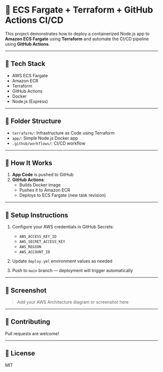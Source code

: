# 🚀 ECS Fargate + Terraform + GitHub Actions CI/CD

This project demonstrates how to deploy a containerized Node.js app to **Amazon ECS Fargate** using **Terraform** and automate the CI/CD pipeline using **GitHub Actions**.

---

## 🔧 Tech Stack
- AWS ECS Fargate
- Amazon ECR
- Terraform
- GitHub Actions
- Docker
- Node.js (Express)

---

## 📁 Folder Structure

- `terraform/`: Infrastructure as Code using Terraform
- `app/`: Simple Node.js Docker app
- `.github/workflows/`: CI/CD workflow

---

## 🚀 How It Works

1. **App Code** is pushed to GitHub
2. **GitHub Actions**:
   - Builds Docker image
   - Pushes it to Amazon ECR
   - Deploys to ECS Fargate (new task revision)

---

## 📝 Setup Instructions

1. Configure your AWS credentials in GitHub Secrets:
   - `AWS_ACCESS_KEY_ID`
   - `AWS_SECRET_ACCESS_KEY`
   - `AWS_REGION`
   - `AWS_ACCOUNT_ID`

2. Update `deploy.yml` environment values as needed

3. Push to `main` branch — deployment will trigger automatically

---

## 📸 Screenshot

> Add your AWS Architecture diagram or screenshot here

---

## 🤝 Contributing

Pull requests are welcome!

---

## 📜 License

MIT

